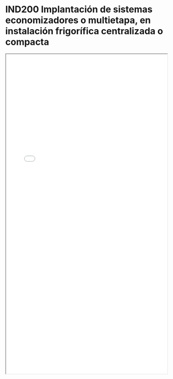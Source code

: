 
# IND200  Implantación de sistemas economizadores o multietapa, en instalación frigorífica centralizada o compacta

<iframe src="../IND200  Implantación de sistemas economizadores o multietapa, en instalación frigorífica centralizada o compacta.pdf" width="100%" height="1000px"></iframe>

